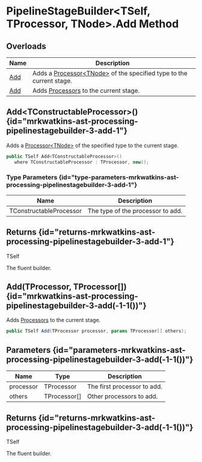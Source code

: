 # PipelineStageBuilder&lt;TSelf, TProcessor, TNode&gt;.Add Method
## Overloads

| Name | Description |
| ---- | ----------- |
| [Add](MrKWatkins.Ast.Processing.PipelineStageBuilder-3.Add.md#mrkwatkins-ast-processing-pipelinestagebuilder-3-add-1) | Adds a [Processor&lt;TNode&gt;](MrKWatkins.Ast.Processing.Processor-1.md) of the specified type to the current stage. |
| [Add](MrKWatkins.Ast.Processing.PipelineStageBuilder-3.Add.md#mrkwatkins-ast-processing-pipelinestagebuilder-3-add(-1-1())) | Adds [Processors](MrKWatkins.Ast.Processing.Processor-1.md) to the current stage. |

## Add&lt;TConstructableProcessor&gt;() {id="mrkwatkins-ast-processing-pipelinestagebuilder-3-add-1"}

Adds a [Processor&lt;TNode&gt;](MrKWatkins.Ast.Processing.Processor-1.md) of the specified type to the current stage.

```c#
public TSelf Add<TConstructableProcessor>()
   where TConstructableProcessor : TProcessor, new();
```

### Type Parameters {id="type-parameters-mrkwatkins-ast-processing-pipelinestagebuilder-3-add-1"}

| Name | Description |
| ---- | ----------- |
| TConstructableProcessor | The type of the processor to add. |

## Returns {id="returns-mrkwatkins-ast-processing-pipelinestagebuilder-3-add-1"}

TSelf

The fluent builder.
## Add(TProcessor, TProcessor\[\]) {id="mrkwatkins-ast-processing-pipelinestagebuilder-3-add(-1-1())"}

Adds [Processors](MrKWatkins.Ast.Processing.Processor-1.md) to the current stage.

```c#
public TSelf Add(TProcessor processor, params TProcessor[] others);
```

## Parameters {id="parameters-mrkwatkins-ast-processing-pipelinestagebuilder-3-add(-1-1())"}

| Name | Type | Description |
| ---- | ---- | ----------- |
| processor | TProcessor | The first processor to add. |
| others | TProcessor\[\] | Other processors to add. |

## Returns {id="returns-mrkwatkins-ast-processing-pipelinestagebuilder-3-add(-1-1())"}

TSelf

The fluent builder.
